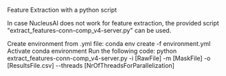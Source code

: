 Feature Extraction with a python script

In case NucleusAI does not work for feature extraction, the provided script "extract_features-conn-comp_v4-server.py" can be used. 

Create environment from .yml file: conda env create -f environment.yml
Activate conda environment
Run the following code: python extract_features-conn-comp_v4-server.py -i [RawFile] -m [MaskFile] -o [ResultsFile.csv] --threads [NrOfThreadsForParallelization]
